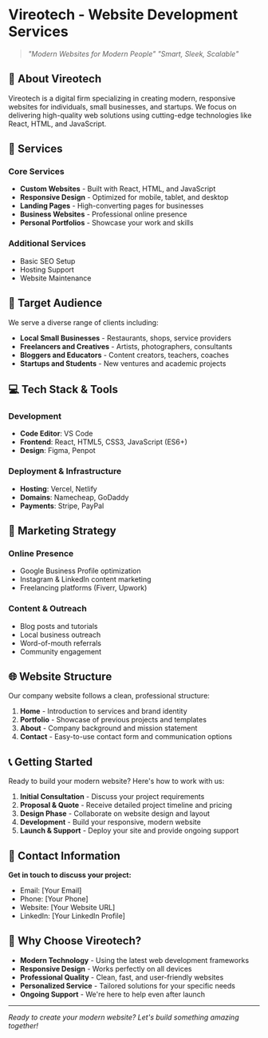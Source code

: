 # Vireotech - Website Development Services

> *"Modern Websites for Modern People"*
> *"Smart, Sleek, Scalable"*

## 🌟 About Vireotech

Vireotech is a digital firm specializing in creating modern, responsive websites for individuals, small businesses, and startups. We focus on delivering high-quality web solutions using cutting-edge technologies like React, HTML, and JavaScript.

## 🚀 Services

### Core Services
- **Custom Websites** - Built with React, HTML, and JavaScript
- **Responsive Design** - Optimized for mobile, tablet, and desktop
- **Landing Pages** - High-converting pages for businesses
- **Business Websites** - Professional online presence
- **Personal Portfolios** - Showcase your work and skills

### Additional Services
- Basic SEO Setup
- Hosting Support
- Website Maintenance

## 🎯 Target Audience

We serve a diverse range of clients including:
- **Local Small Businesses** - Restaurants, shops, service providers
- **Freelancers and Creatives** - Artists, photographers, consultants
- **Bloggers and Educators** - Content creators, teachers, coaches
- **Startups and Students** - New ventures and academic projects

## 💻 Tech Stack & Tools

### Development
- **Code Editor**: VS Code
- **Frontend**: React, HTML5, CSS3, JavaScript (ES6+)
- **Design**: Figma, Penpot

### Deployment & Infrastructure
- **Hosting**: Vercel, Netlify
- **Domains**: Namecheap, GoDaddy
- **Payments**: Stripe, PayPal

## 📱 Marketing Strategy

### Online Presence
- Google Business Profile optimization
- Instagram & LinkedIn content marketing
- Freelancing platforms (Fiverr, Upwork)

### Content & Outreach
- Blog posts and tutorials
- Local business outreach
- Word-of-mouth referrals
- Community engagement

## 🌐 Website Structure

Our company website follows a clean, professional structure:

1. **Home** - Introduction to services and brand identity
2. **Portfolio** - Showcase of previous projects and templates
3. **About** - Company background and mission statement
4. **Contact** - Easy-to-use contact form and communication options

## 📞 Getting Started

Ready to build your modern website? Here's how to work with us:

1. **Initial Consultation** - Discuss your project requirements
2. **Proposal & Quote** - Receive detailed project timeline and pricing
3. **Design Phase** - Collaborate on website design and layout
4. **Development** - Build your responsive, modern website
5. **Launch & Support** - Deploy your site and provide ongoing support

## 📧 Contact Information

**Get in touch to discuss your project:**
- Email: [Your Email]
- Phone: [Your Phone]
- Website: [Your Website URL]
- LinkedIn: [Your LinkedIn Profile]

## 🤝 Why Choose Vireotech?

- **Modern Technology** - Using the latest web development frameworks
- **Responsive Design** - Works perfectly on all devices
- **Professional Quality** - Clean, fast, and user-friendly websites
- **Personalized Service** - Tailored solutions for your specific needs
- **Ongoing Support** - We're here to help even after launch

---

*Ready to create your modern website? Let's build something amazing together!*
